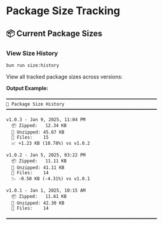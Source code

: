 # Package Size Tracking

## 📦 Current Package Sizes

### View Size History

```bash
bun run size:history
```

View all tracked package sizes across versions:

**Output Example:**
```text
━━━━━━━━━━━━━━━━━━━━━━━━━━━━━━━━━━━━━━━━━━━━━━━━━━━━━━━━━
📜 Package Size History
━━━━━━━━━━━━━━━━━━━━━━━━━━━━━━━━━━━━━━━━━━━━━━━━━━━━━━━━━

v1.0.3 - Jan 9, 2025, 11:04 PM
  📦 Zipped:   12.34 KB
  📂 Unzipped: 45.67 KB
  📁 Files:    15
  📈 +1.23 KB (10.78%) vs v1.0.2

v1.0.2 - Jan 5, 2025, 03:22 PM
  📦 Zipped:   11.11 KB
  📂 Unzipped: 41.11 KB
  📁 Files:    14
  📉 -0.50 KB (-4.31%) vs v1.0.1

v1.0.1 - Jan 1, 2025, 10:15 AM
  📦 Zipped:   11.61 KB
  📂 Unzipped: 42.30 KB
  📁 Files:    14

━━━━━━━━━━━━━━━━━━━━━━━━━━━━━━━━━━━━━━━━━━━━━━━━━━━━━━━━━
```